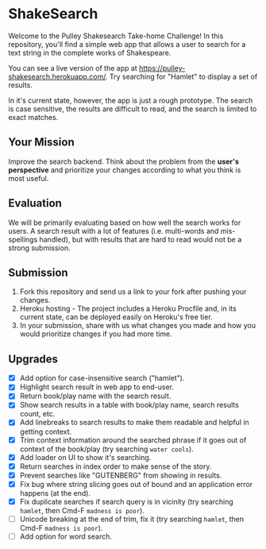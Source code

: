 # ShakeSearch

Welcome to the Pulley Shakesearch Take-home Challenge! In this repository,
you'll find a simple web app that allows a user to search for a text string in
the complete works of Shakespeare.

You can see a live version of the app at
https://pulley-shakesearch.herokuapp.com/. Try searching for "Hamlet" to display
a set of results.

In it's current state, however, the app is just a rough prototype. The search is
case sensitive, the results are difficult to read, and the search is limited to
exact matches.

## Your Mission

Improve the search backend. Think about the problem from the **user's perspective**
and prioritize your changes according to what you think is most useful. 

## Evaluation

We will be primarily evaluating based on how well the search works for users. A search result with a lot of features (i.e. multi-words and mis-spellings handled), but with results that are hard to read would not be a strong submission. 


## Submission

1. Fork this repository and send us a link to your fork after pushing your changes. 
2. Heroku hosting - The project includes a Heroku Procfile and, in its
current state, can be deployed easily on Heroku's free tier.
3. In your submission, share with us what changes you made and how you would prioritize changes if you had more time.


## Upgrades

- [x] Add option for case-insensitive search ("hamlet").
- [x] Highlight search result in web app to end-user.
- [x] Return book/play name with the search result.
- [x] Show search results in a table with book/play name, search results count, etc.
- [x] Add linebreaks to search results to make them readable and helpful in getting context.
- [x] Trim context information around the searched phrase if it goes out of context of the book/play (try searching `water cools`). 
- [x] Add loader on UI to show it's searching.
- [x] Return searches in index order to make sense of the story.
- [x] Prevent searches like "GUTENBERG" from showing in results.
- [x] Fix bug where string slicing goes out of bound and an application error happens (at the end).
- [x] Fix duplicate searches if search query is in vicinity (try searching `hamlet`, then Cmd-F `madness is poor`).
- [ ] Unicode breaking at the end of trim, fix it (try searching `hamlet`, then Cmd-F `madness is poor`).
- [ ] Add option for word search.
